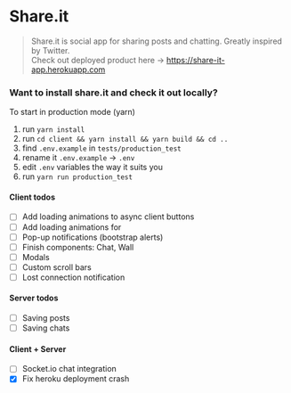 # Share.it
> Share.it is social app for sharing posts and chatting. Greatly inspired by Twitter.  
> Check out deployed product here -> https://share-it-app.herokuapp.com

### Want to install share.it and check it out locally?
To start in production mode (yarn)
1. run `yarn install`
1. run `cd client && yarn install && yarn build && cd ..`
1. find `.env.example` in `tests/production_test`
1. rename it `.env.example` -> `.env`
1. edit `.env` variables the way it suits you
1. run `yarn run production_test`

#### Client todos
- [ ] Add loading animations to async client buttons
- [ ] Add loading animations for 
- [ ] Pop-up notifications (bootstrap alerts)
- [ ] Finish components: Chat, Wall
- [ ] Modals
- [ ] Custom scroll bars
- [ ] Lost connection notification

#### Server todos
- [ ] Saving posts
- [ ] Saving chats

#### Client + Server
- [ ] Socket.io chat integration
- [x] Fix heroku deployment crash
